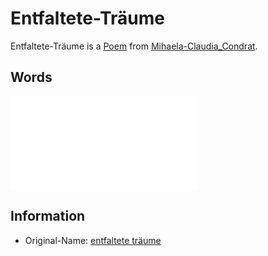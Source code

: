 # Entfaltete-Träume <a id="0"/>

Entfaltete-Träume is a [Poem](60005002.md) from [Mihaela-Claudia_Condrat](1971091181.md).

## Words <a id="1000"/>

![From Mihaela's E-Mail](400000221.txt)

## Information <a id="2000"/>

- Original-Name: [entfaltete träume](91100004.md)

